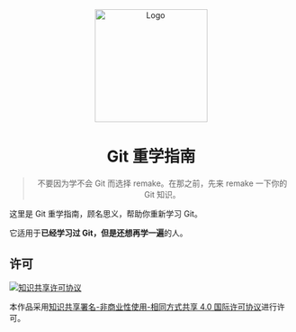 <center>

<img src="./book/favicon.svg" alt="Logo" width="200px" />

# Git 重学指南

> 不要因为学不会 Git 而选择 remake。在那之前，先来 remake 一下你的 Git 知识。

</center>

这里是 Git 重学指南，顾名思义，帮助你重新学习 Git。

它适用于**已经学习过 Git，但是还想再学一遍**的人。

## 许可

[![知识共享许可协议](https://i.creativecommons.org/l/by-nc-sa/4.0/88x31.png)](http://creativecommons.org/licenses/by-nc-sa/4.0/)

本作品采用[知识共享署名-非商业性使用-相同方式共享 4.0 国际许可协议](http://creativecommons.org/licenses/by-nc-sa/4.0/)进行许可。
